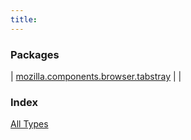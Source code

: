 ```yaml
---
title: 
---
```


### Packages

| [mozilla.components.browser.tabstray](mozilla.components.browser.tabstray/index.html) |  |

### Index

[All Types](alltypes/index.html)